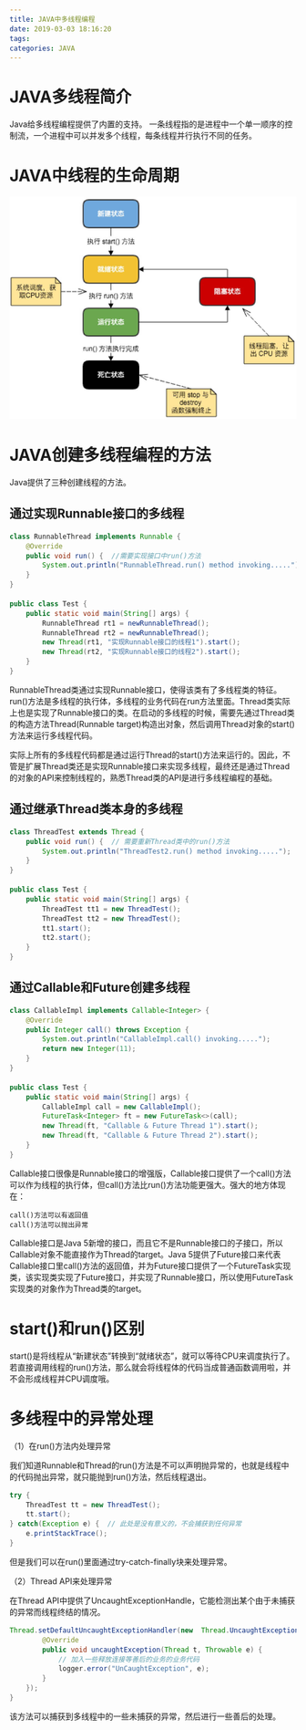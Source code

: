 ```yaml
---
title: JAVA中多线程编程
date: 2019-03-03 18:16:20
tags:
categories: JAVA
---
```


# JAVA多线程简介

Java给多线程编程提供了内置的支持。 一条线程指的是进程中一个单一顺序的控制流，一个进程中可以并发多个线程，每条线程并行执行不同的任务。

# JAVA中线程的生命周期

![](/images/java_thread_1_1.png)

# JAVA创建多线程编程的方法

Java提供了三种创建线程的方法。

## 通过实现Runnable接口的多线程

```java
class RunnableThread implements Runnable {
    @Override
    public void run() {  //需要实现接口中run()方法
        System.out.println("RunnableThread.run() method invoking.....");
    }
}

public class Test {
    public static void main(String[] args) {
        RunnableThread rt1 = newRunnableThread();
        RunnableThread rt2 = newRunnableThread();
        new Thread(rt1, "实现Runnable接口的线程1").start();
        new Thread(rt2, "实现Runnable接口的线程2").start();
    }
}
```

RunnableThread类通过实现Runnable接口，使得该类有了多线程类的特征。run()方法是多线程的执行体，多线程的业务代码在run方法里面。Thread类实际上也是实现了Runnable接口的类。在启动的多线程的时候，需要先通过Thread类的构造方法Thread(Runnable target)构造出对象，然后调用Thread对象的start()方法来运行多线程代码。

实际上所有的多线程代码都是通过运行Thread的start()方法来运行的。因此，不管是扩展Thread类还是实现Runnable接口来实现多线程，最终还是通过Thread的对象的API来控制线程的，熟悉Thread类的API是进行多线程编程的基础。

## 通过继承Thread类本身的多线程

```java
class ThreadTest extends Thread {
    public void run() {  // 需要重新Thread类中的run()方法
        System.out.println("ThreadTest2.run() method invoking.....");
    }
}

public class Test {
    public static void main(String[] args) {
        ThreadTest tt1 = new ThreadTest();
        ThreadTest tt2 = new ThreadTest();
        tt1.start();
        tt2.start();
    }
}
```

## 通过Callable和Future创建多线程

```java
class CallableImpl implements Callable<Integer> {
    @Override
    public Integer call() throws Exception {
        System.out.println("CallableImpl.call() invoking.....");
        return new Integer(11);
    }
}

public class Test {
    public static void main(String[] args) {
        CallableImpl call = new CallableImpl();
        FutureTask<Integer> ft = new FutureTask<>(call);
        new Thread(ft, "Callable & Future Thread 1").start();
        new Thread(ft, "Callable & Future Thread 2").start();
    }
}
```

Callable接口很像是Runnable接口的增强版，Callable接口提供了一个call()方法可以作为线程的执行体，但call()方法比run()方法功能更强大。强大的地方体现在：

    call()方法可以有返回值
    call()方法可以抛出异常

Callable接口是Java 5新增的接口，而且它不是Runnable接口的子接口，所以Callable对象不能直接作为Thread的target。Java 5提供了Future接口来代表Callable接口里call()方法的返回值，并为Future接口提供了一个FutureTask实现类，该实现类实现了Future接口，并实现了Runnable接口，所以使用FutureTask实现类的对象作为Thread类的target。

# start()和run()区别

start()是将线程从“新建状态”转换到“就绪状态”，就可以等待CPU来调度执行了。若直接调用线程的run()方法，那么就会将线程体的代码当成普通函数调用啦，并不会形成线程并CPU调度哦。

# 多线程中的异常处理

（1）在run()方法内处理异常

我们知道Runnable和Thread的run()方法是不可以声明抛异常的，也就是线程中的代码抛出异常，就只能抛到run()方法，然后线程退出。

```java
try {
    ThreadTest tt = new ThreadTest();
    tt.start();
} catch(Exception e) {  // 此处是没有意义的，不会捕获到任何异常
    e.printStackTrace();
}
```

但是我们可以在run()里面通过try-catch-finally块来处理异常。

（2）Thread API来处理异常

在Thread API中提供了UncaughtExceptionHandle，它能检测出某个由于未捕获的异常而线程终结的情况。

```java
Thread.setDefaultUncaughtExceptionHandler(new  Thread.UncaughtExceptionHandler() {
        @Override
        public void uncaughtException(Thread t, Throwable e) {
            // 加入一些释放连接等善后的业务的业务代码
            logger.error("UnCaughtException", e);
        }
    });
}
```

该方法可以捕获到多线程中的一些未捕获的异常，然后进行一些善后的处理。
